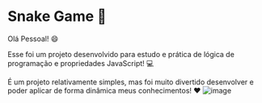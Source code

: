 # Snake Game :snake:

Olá Pessoal! :smile:

Esse foi um projeto desenvolvido para estudo e prática de lógica de programação e propriedades JavaScript! :computer:

É um projeto relativamente simples, mas foi muito divertido desenvolver e poder aplicar de forma dinâmica meus conhecimentos! :heart: 
![image](https://user-images.githubusercontent.com/86531281/131420563-03928ae4-0cf9-480d-a164-cc65113f4ace.png)

